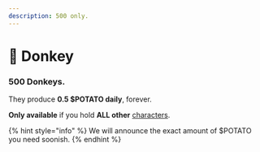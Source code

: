```yaml
---
description: 500 only.
---
```


# 🐴 Donkey

### 500 Donkeys.

They produce **0.5 $POTATO daily**, forever.

**Only available** if you hold **ALL other** [characters](broken-reference).

{% hint style="info" %}
We will announce the exact amount of $POTATO you need soonish.
{% endhint %}
